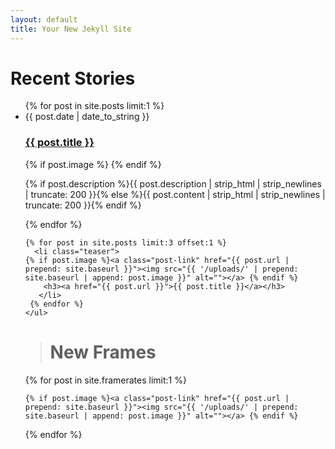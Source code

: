 ```yaml
---
layout: default
title: Your New Jekyll Site
---
```

<style>
@media only screen and (min-width: 800px) {
   .teaser {
	float: left;
	width: 33%;
	box-sizing: border-box;
	padding: 0 5px;}

li.teaser:before{background:none;}
}
  
  </style>

<div id="articles">
  <h1 class="pageTitle">Recent Stories</h1>
  <ul class="posts noList">
    {% for post in site.posts limit:1 %}
      <li>
      	<span class="date">{{ post.date | date_to_string }}</span>
      	<h3><a href="{{ post.url }}">{{ post.title }}</a></h3>
	 {% if post.image %}<a class="post-link" href="{{ post.url | prepend: site.baseurl }}"><img src="{{ '/uploads/' | prepend: site.baseurl | append: post.image }}" alt=""></a> {% endif %}
      	<p class="description">{% if post.description %}{{ post.description  | strip_html | strip_newlines | truncate: 200 }}{% else %}{{ post.content | strip_html | strip_newlines | truncate: 200 }}{% endif %}</p>
      </li>
    {% endfor %}
    </ul>
    
  
  <ul class="posts noList">
 
    {% for post in site.posts limit:3 offset:1 %}
      <li class="teaser">
    {% if post.image %}<a class="post-link" href="{{ post.url | prepend: site.baseurl }}"><img src="{{ '/uploads/' | prepend: site.baseurl | append: post.image }}" alt=""></a> {% endif %}
      	<h3><a href="{{ post.url }}">{{ post.title }}</a></h3>
	   </li>
     {% endfor %}
    </ul>
 <div class="post">
 <blockquote>
<h1>New Frames</h1>
 </blockquote>
 </div>
 <p>
 {% for post in site.framerates limit:1 %}
     
    {% if post.image %}<a class="post-link" href="{{ post.url | prepend: site.baseurl }}"><img src="{{ '/uploads/' | prepend: site.baseurl | append: post.image }}" alt=""></a> {% endif %}
 {% endfor %}
</p>
  </div>
